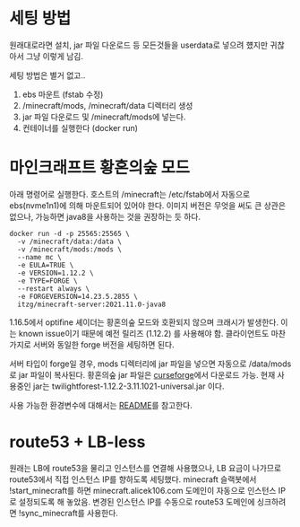 # 세팅 방법

원래대로라면 설치, jar 파일 다운로드 등 모든것들을 userdata로 넣으려 헀지만 귀찮아서 그냥 이렇게 남김.

세팅 방법은 별거 없고..

1. ebs 마운트 (fstab 수정)
2. /minecraft/mods, /minecraft/data 디렉터리 생성
3. jar 파일 다운로드 및 /minecraft/mods에 넣는다.
4. 컨테이너를 실행한다 (docker run)

# 마인크래프트 황혼의숲 모드

아래 명령어로 실행한다. 호스트의 /minecraft는 /etc/fstab에서 자동으로 ebs(nvme1n1)에 의해 마운트되어 있어야 한다. 이미지 버전은 무엇을 써도 큰 상관은 없으나, 가능하면 java8을 사용하는 것을 권장하는 듯 하다.

```
docker run -d -p 25565:25565 \
  -v /minecraft/data:/data \
  -v /minecraft/mods:/mods \
  --name mc \
  -e EULA=TRUE \
  -e VERSION=1.12.2 \
  -e TYPE=FORGE \
  --restart always \
  -e FORGEVERSION=14.23.5.2855 \
  itzg/minecraft-server:2021.11.0-java8
```

1.16.5에서 optifine 셰이더는 황혼의숲 모드와 호환되지 않으며 크래시가 발생한다. 이는 known issue이기 때문에 예전 릴리즈 (1.12.2) 를 사용해야 함. 클라이언트도 마찬가지로 서버와 동일한 forge 버전을 세팅하면 된다.

서버 타입이 forge일 경우, mods 디렉터리에 jar 파일을 넣으면 자동으로 /data/mods로 jar 파일이 복사된다. 황혼의숲 jar 파일은 [curseforge](https://www.curseforge.com/minecraft/mc-mods/the-twilight-forest/files)에서 다운로드 가능. 현재 사용중인 jar는 twilightforest-1.12.2-3.11.1021-universal.jar 이다. 

사용 가능한 환경변수에 대해서는 [README](https://github.com/itzg/docker-minecraft-server)를 참고한다.

# route53 + LB-less
원래는 LB에 route53을 물리고 인스턴스를 연결해 사용했으나, LB 요금이 나가므로 route53에서 직접 인스턴스 IP를 향하도록 세팅했다. minecraft 슬랙봇에서 !start_minecraft를 하면 minecraft.alicek106.com 도메인이 자동으로 인스턴스 IP로 설정되도록 해 놓았음. 변경된 인스턴스 IP를 수동으로 route53 도메인에 싱크하려면 !sync_minecraft를 사용한다.
